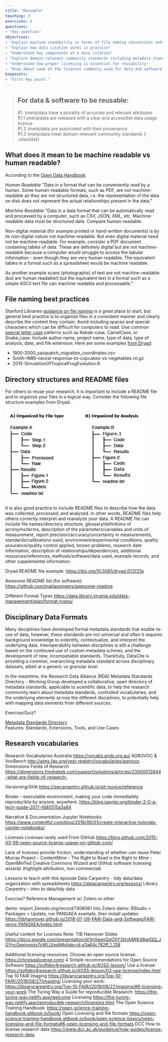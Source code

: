 ```yaml
---
title: "Reusable"
teaching: 0
exercises: 0
questions:
- "Key question"
objectives:
- "Explain machine readability in terms of file naming conventions and providing provenance metadata"
- "Explain how data citation works in practice"
- "Understand key components of a data citation"
- "Explore domain-relevant community standards including metadata standards"
- "Understand how proper licensing is essential for reusability"
- "Know about some of the licenses commonly used for data and software"
keypoints:
- "First key point."
---
```


> ## For data & software to be reusable:
> R1. (meta)data have a plurality of accurate and relevant attributes  
>     R1.1 (meta)data are released with a clear and accessible data usage licence  
>     R1.2 (meta)data are associated with their provenance  
> R1.3 (meta)data meet domain-relevant community standards
{: .checklist}


## What does it mean to be machine readable vs human readable?

According to the [Open Data Handbook](http://opendatahandbook.org/glossary/en/):

*Human Readable*
"Data in a format that can be conveniently read by a human. Some human-readable formats, such as PDF, are not machine-readable as they are not structured data, i.e. the representation of the data on disk does not represent the actual relationships present in the data."

*Machine Readable*
"Data in a data format that can be automatically read and processed by a computer, such as CSV, JSON, XML, etc. Machine-readable data must be structured data. Compare human-readable.

Non-digital material (for example printed or hand-written documents) is by its non-digital nature not machine-readable. But even digital material need not be machine-readable. For example, consider a PDF document containing tables of data. These are definitely digital but are not machine-readable because a computer would struggle to access the tabular information - even though they are very human readable. The equivalent tables in a format such as a spreadsheet would be machine readable.

As another example scans (photographs) of text are not machine-readable (but are human readable!) but the equivalent text in a format such as a simple ASCII text file can machine readable and processable."


## File naming best practices
Stanford Libraries [guidance on file naming](https://library.stanford.edu/research/data-management-services/data-best-practices/best-practices-file-naming) is a great place to start, but general best practice is to organize files in a consistent manner and clearly describe the content they contain. Avoid including spaces and special characters which can be difficult for computers to read. Use common [special letter case](https://en.wikipedia.org/wiki/Letter_case#Special_case_styles) patterns such as Kebab-case, CamelCase, or Snake_case. Include author name, project name, type of data, type of analysis, date, and file extension. 
Here are some examples [from Dryad](http://datadryad.com/pages/reusabilityBestPractices):

- 1900-2000_sasquatch_migration_coordinates.csv
- Smith-fMRI-neural-response-to-cupcakes-vs-vegetables.nii.gz
- 2015-SimulationOfTropicalFrogEvolution.R

## Directory structures and README files
For others to reuse your research, it is important to include a README file and to organize your files in a logical way. Consider the following file structure examples from Dryad:

![Dryad File Structures](../fig/file_structures.png)

It is also good practice to include README files to describe how the data was collected, processed, and analyzed. In other words, README files help others correctly interpret and reanalyze your data. A README file can include file names/directory structure, glossary/definitions of acronyms/terms, description of the parameters/variables and units of measurement, report precision/accuracy/uncertainty in measurements, standards/calibrations used, environment/experimental conditions, quality assurance/quality control applied, known problems, research date information, description of relationships/dependencies, additional resources/references, methods/software/data used, example records, and other supplemental information. 

Dryad README file example:
<https://doi.org/10.5061/dryad.j512f21p>

Awesome README list (for software):
https://github.com/matiassingers/awesome-readme



Different Format Types 
https://data.library.virginia.edu/data-management/plan/format-types/

## Disciplinary Data Formats

Many disciplines have developed formal metadata standards that enable re-use of data; however, these standards are not universal and often it requires background knowledge to indentify, contextualize, and interpret the underlying data. Interoperability between disciplines is still a challenge based on the continued use of custom metadata schmes, and the development of new, incompatiable standards. Thankfully, DataCite is providing a common, overarching metadata standard across disciplinary datasets, albeit at a generic vs granular level. 

In the meantime, the Research Data Alliance (RDA) Metadata Standards Directory - Working Group developed a collaborative, open directory of metadata standards, applicable to scientific data, to help the research community learn about metadata standards, controlled vocabularies, and the underlying elements across the different disciplines, to potentially help with mapping data elements from different sources.

Exercise/Quiz?  

[Metadata Standards Directory](http://rd-alliance.github.io/metadata-directory/standards/)  
Features: Standards, Extensions, Tools, and Use Cases


## Research vocabularies
Research Vocabularies Australia https://vocabs.ands.org.au/
AGROVOC & VocBench http://aims.fao.org/vest-registry/vocabularies/agrovoc
Dimensions Fields of Research https://dimensions.freshdesk.com/support/solutions/articles/23000012844-what-are-fields-of-research-


Versioning/SHA
https://swcarpentry.github.io/git-novice/reference

Binder - executable environment, making your code immediately reproducible by anyone, anywhere.
https://blog.jupyter.org/binder-2-0-a-tech-guide-2017-fd40515a3a84

Narrative & Documentation
Jupyter Notebooks 
https://www.contentful.com/blog/2018/06/01/create-interactive-tutorials-jupyter-notebooks/


Licenses
Licenses rarely used
From GitHub https://blog.github.com/2015-03-09-open-source-license-usage-on-github-com/

Lack of licenses provide friction, understanding of whether can reuse
Peter Murray Project - ContentMine - The Right to Read is the Right to Mine - OpenMinTed
Creative Commons Wizard and GitHub software licensing wizards (highlight attribution, non commercial)


Lessons to teach with this episode
Data Carpentry - tidy data/data organization with spreadsheets
https://datacarpentry.org/lessons/
Library Carpentry - intro to data/tidy data


Exercise?
Reference Management w/ Zotero or other

demo: import Zenodo.org/record/1308061 into Zotero
demo: RStudio > Packages > Update, run PANGAEA example, then install updates
https://tibhannover.github.io/2018-07-09-FAIR-Data-and-Software/FAIR-remix-PANGAEA/index.html

Useful content for Licenses
Note: TIB Hannover Slides https://docs.google.com/presentation/d/1mSeanQqO0Y2khA8KK48wtQQ_JGYncGexjnspzs7cWLU/edit#slide=id.g3a64c782ff_1_138

Additional licensing resources:
Choose an open source license: https://choosealicense.com/
4 Simple recommendations for Open Source Software https://softdev4research.github.io/4OSS-lesson/
Use a license: https://softdev4research.github.io/4OSS-lesson/03-use-license/index.html
Top 10 FAIR Imaging https://librarycarpentry.org/Top-10-FAIR//2019/06/27/imaging/
Licensing your work: https://librarycarpentry.org/Top-10-FAIR//2019/06/27/imaging/#9-licensing-your-work
The Turing Way a Guide for reproducible Research: https://the-turing-way.netlify.app/welcome
Licensing https://the-turing-way.netlify.app/reproducible-research/licensing.html
The Open Science Training Handbook: https://open-science-training-handbook.gitbook.io/book/
Open Licensing and file formats https://open-science-training-handbook.gitbook.io/book/open-science-basics/open-licensing-and-file-formats#6-open-licensing-and-file-formats
DCC How to license research data https://www.dcc.ac.uk/guidance/how-guides/license-research-data
